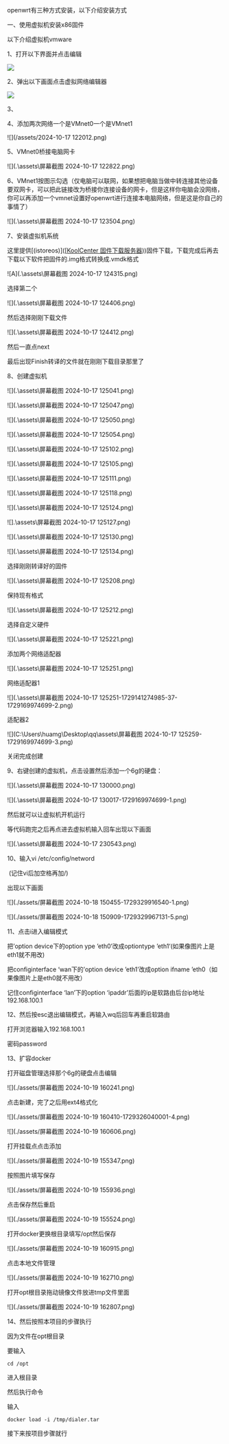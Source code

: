 openwrt有三种方式安装，以下介绍安装方式



一、使用虚拟机安装x86固件

以下介绍虚拟机vmware

1、打开以下界面并点击编辑

![](/assets/1.png1.png)

2、弹出以下画面点击虚拟网络编辑器

![](/assets/2.png2.png)



3、![]()





4、添加两次网络一个是VMnet0一个是VMnet1

![](/assets/2024-10-17 122012.png)

5、VMnet0桥接电脑网卡

![](.\assets\屏幕截图 2024-10-17 122822.png)

6、VMnet1按图示勾选（仅电脑可以联网，如果想把电脑当做中转连接其他设备要双网卡，可以把此链接改为桥接你连接设备的网卡，但是这样你电脑会没网络，你可以再添加一个vmnet设置好openwrt进行连接本电脑网络，但是这是你自己的事情了）

![](.\assets\屏幕截图 2024-10-17 123504.png)



7、安装虚拟机系统

这里提供[(istoreos)]([[KoolCenter 固件下载服务器](https://fw.koolcenter.com/iStoreOS/x86_64/)))固件下载，下载完成后再去下载以下软件把固件的.img格式转换成.vmdk格式

![A](.\assets\屏幕截图 2024-10-17 124315.png)

选择第二个

![](.\assets\屏幕截图 2024-10-17 124406.png)

然后选择刚刚下载文件

![](.\assets\屏幕截图 2024-10-17 124412.png)

然后一直点next

最后出现Finish转译的文件就在刚刚下载目录那里了

8、创建虚拟机

![](.\assets\屏幕截图 2024-10-17 125041.png)



![](.\assets\屏幕截图 2024-10-17 125047.png)



![](.\assets\屏幕截图 2024-10-17 125050.png)



![](.\assets\屏幕截图 2024-10-17 125054.png)

![](.\assets\屏幕截图 2024-10-17 125102.png)

![](.\assets\屏幕截图 2024-10-17 125105.png)

![](.\assets\屏幕截图 2024-10-17 125111.png)

![](.\assets\屏幕截图 2024-10-17 125118.png)

![](.\assets\屏幕截图 2024-10-17 125124.png)

![].\assets\屏幕截图 2024-10-17 125127.png)

![](.\assets\屏幕截图 2024-10-17 125130.png)

![](.\assets\屏幕截图 2024-10-17 125134.png)

选择刚刚转译好的固件

![](.\assets\屏幕截图 2024-10-17 125208.png)

保持现有格式

![](.\assets\屏幕截图 2024-10-17 125212.png)

选择自定义硬件

![](.\assets\屏幕截图 2024-10-17 125221.png)

添加两个网络适配器

![](.\assets\屏幕截图 2024-10-17 125251.png)

网络适配器1

![](.\assets\屏幕截图 2024-10-17 125251-1729141274985-37-1729169974699-2.png)

适配器2

![](C:\Users\huamg\Desktop\qq\assets\屏幕截图 2024-10-17 125259-1729169974699-3.png)

关闭完成创建

9、右键创建的虚拟机，点击设置然后添加一个6g的硬盘：

![](.\assets\屏幕截图 2024-10-17 130000.png)

![](.\assets\屏幕截图 2024-10-17 130017-1729169974699-1.png)



然后就可以让虚拟机开机运行

等代码跑完之后再点进去虚拟机输入回车出现以下画面



![](.\assets\屏幕截图 2024-10-17 230543.png)

10、输入vi /etc/config/netword

​      (记住vi后加空格再加/)

出现以下画面

![](./assets/屏幕截图 2024-10-18 150455-1729329916540-1.png)

![](./assets/屏幕截图 2024-10-18 150909-1729329967131-5.png)

11、点击i进入编辑模式

把’option device下的option ype ’eth0’改成optiontype ’eth1‘(如果像图片上是eth1就不用改)

把configinterface ‘wan下的’option device ’eth1’改成option ifname ’eth0（如果像图片上是eth0就不用改）

记住configinterface ‘lan’下的option ‘ipaddr’后面的ip是软路由后台ip地址192.168.100.1



12、然后按esc退出编辑模式，再输入wq后回车再重启软路由



打开浏览器输入192.168.100.1

密码password

13、扩容docker

打开磁盘管理选择那个6g的硬盘点击编辑

![](./assets/屏幕截图 2024-10-19 160241.png)

点击新建，完了之后用ext4格式化

![](./assets/屏幕截图 2024-10-19 160410-1729326040001-4.png)

![](./assets/屏幕截图 2024-10-19 160606.png)

打开挂载点点击添加

![](./assets/屏幕截图 2024-10-19 155347.png)

按照图片填写保存

![](./assets/屏幕截图 2024-10-19 155936.png)

点击保存然后重启

![](./assets/屏幕截图 2024-10-19 155524.png)

打开docker更换根目录填写/opt然后保存

![](./assets/屏幕截图 2024-10-19 160915.png)

点击本地文件管理

![](./assets/屏幕截图 2024-10-19 162710.png)

打开opt根目录拖动镜像文件放进tmp文件里面

![](./assets/屏幕截图 2024-10-19 162807.png)



14、然后按照本项目的步骤执行

因为文件在opt根目录

要输入

`cd /opt`

进入根目录

然后执行命令

输入

`docker load -i /tmp/dialer.tar`

接下来按项目步骤就行
